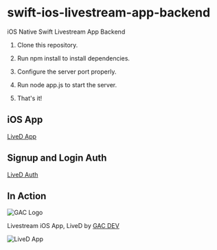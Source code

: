 # swift-ios-livestream-app-backend
iOS Native Swift Livestream App Backend

1. Clone this repository.

2. Run npm install to install dependencies.

3. Configure the server port properly.

4. Run node app.js to start the server.

5. That's it!

## iOS App

[LiveD App](https://github.com/affkoul/swift-ios-livestream-app)

## Signup and Login Auth

[LiveD Auth](https://github.com/affkoul/swift-ios-livestream-app-auth)

## In Action

![GAC Logo](https://geniusandcourage.com/favicon.ico)

Livestream iOS App, LiveD by [GAC DEV](https://geniusandcourage.com)

![LiveD App](https://geniusandcourage.com/iTunesArtwork@2x.png)
